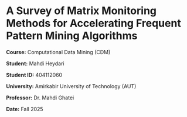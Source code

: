 # A Survey of Matrix Monitoring Methods for Accelerating Frequent Pattern Mining Algorithms

**Course:** Computational Data Mining (CDM)

**Student:** Mahdi Heydari

**Student ID:** 404112060

**University:** Amirkabir University of Technology (AUT)  

**Professor:** Dr. Mahdi Ghatei

**Date:** Fall 2025
